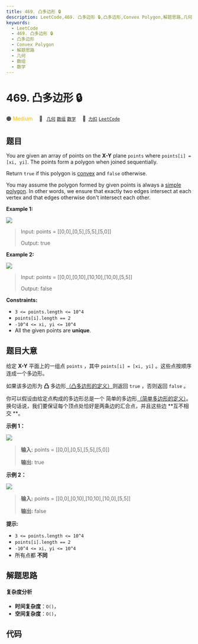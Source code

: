 ```yaml
---
title: 469. 凸多边形 🔒
description: LeetCode,469. 凸多边形 🔒,凸多边形,Convex Polygon,解题思路,几何,数组,数学
keywords:
  - LeetCode
  - 469. 凸多边形 🔒
  - 凸多边形
  - Convex Polygon
  - 解题思路
  - 几何
  - 数组
  - 数学
---
```


# 469. 凸多边形 🔒

🟠 <font color=#ffb800>Medium</font>&emsp; 🔖&ensp; [`几何`](/tag/geometry.md) [`数组`](/tag/array.md) [`数学`](/tag/math.md)&emsp; 🔗&ensp;[`力扣`](https://leetcode.cn/problems/convex-polygon) [`LeetCode`](https://leetcode.com/problems/convex-polygon)

## 题目

You are given an array of points on the **X-Y** plane `points` where
`points[i] = [xi, yi]`. The points form a polygon when joined sequentially.

Return `true` if this polygon is
[convex](http://en.wikipedia.org/wiki/Convex_polygon) and `false` otherwise.

You may assume the polygon formed by given points is always a [simple
polygon](http://en.wikipedia.org/wiki/Simple_polygon). In other words, we
ensure that exactly two edges intersect at each vertex and that edges
otherwise don't intersect each other.



**Example 1:**

![](https://fastly.jsdelivr.net/gh/doocs/leetcode@main/solution/0400-0499/0469.Convex%20Polygon/images/covpoly1-plane.jpg)

> Input: points = [[0,0],[0,5],[5,5],[5,0]]
> 
> Output: true

**Example 2:**

![](https://fastly.jsdelivr.net/gh/doocs/leetcode@main/solution/0400-0499/0469.Convex%20Polygon/images/covpoly2-plane.jpg)

> Input: points = [[0,0],[0,10],[10,10],[10,0],[5,5]]
> 
> Output: false

**Constraints:**

  * `3 <= points.length <= 10^4`
  * `points[i].length == 2`
  * `-10^4 <= xi, yi <= 10^4`
  * All the given points are **unique**.


## 题目大意

给定 **X-Y** 平面上的一组点 `points` ，其中 `points[i] = [xi, yi]` 。这些点按顺序连成一个多边形。

如果该多边形为 **凸**  多边形[（凸多边形的定义）](https://baike.baidu.com/item/凸多边形/)则返回 `true`
，否则返回 `false` 。

你可以假设由给定点构成的多边形总是一个
简单的多边形[（简单多边形的定义）](https://baike.baidu.com/item/%E7%AE%80%E5%8D%95%E5%A4%9A%E8%BE%B9%E5%BD%A2)。换句话说，我们要保证每个顶点处恰好是两条边的汇合点，并且这些边
**互不相交  **。



**示例 1：**

![](https://fastly.jsdelivr.net/gh/doocs/leetcode@main/solution/0400-0499/0469.Convex%20Polygon/images/covpoly1-plane.jpg)

> 
> 
> 
> 
> 
> **输入:** points = [[0,0],[0,5],[5,5],[5,0]]
> 
> **输出:** true

**示例 2：**

![](https://fastly.jsdelivr.net/gh/doocs/leetcode@main/solution/0400-0499/0469.Convex%20Polygon/images/covpoly2-plane.jpg)

> 
> 
> 
> 
> 
> **输入:** points = [[0,0],[0,10],[10,10],[10,0],[5,5]]
> 
> **输出:** false



**提示:**

  * `3 <= points.length <= 10^4`
  * `points[i].length == 2`
  * `-10^4 <= xi, yi <= 10^4`
  * 所有点都 **不同**




## 解题思路

#### 复杂度分析

- **时间复杂度**：`O()`，
- **空间复杂度**：`O()`，

## 代码

```javascript

```